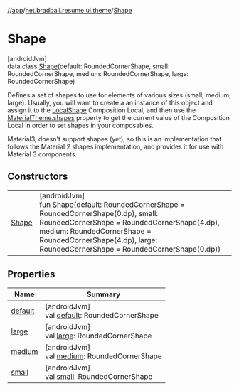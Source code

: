 //[app](../../../index.md)/[net.bradball.resume.ui.theme](../index.md)/[Shape](index.md)

# Shape

[androidJvm]\
data class [Shape](index.md)(default: RoundedCornerShape, small: RoundedCornerShape, medium: RoundedCornerShape, large: RoundedCornerShape)

Defines a set of shapes to use for elements of various sizes (small, medium, large). Usually, you will want to create a an instance of this object and assign it to the [LocalShape](../-local-shape.md) Composition Local, and then use the [MaterialTheme.shapes](../shapes.md) property to get the current value of the Composition Local in order to set shapes in your composables.

Material3, doesn't support shapes (yet), so this is an implementation that follows the Material 2 shapes implementation, and provides it for use with Material 3 components.

## Constructors

| | |
|---|---|
| [Shape](-shape.md) | [androidJvm]<br>fun [Shape](-shape.md)(default: RoundedCornerShape = RoundedCornerShape(0.dp), small: RoundedCornerShape = RoundedCornerShape(4.dp), medium: RoundedCornerShape = RoundedCornerShape(4.dp), large: RoundedCornerShape = RoundedCornerShape(0.dp)) |

## Properties

| Name | Summary |
|---|---|
| [default](default.md) | [androidJvm]<br>val [default](default.md): RoundedCornerShape |
| [large](large.md) | [androidJvm]<br>val [large](large.md): RoundedCornerShape |
| [medium](medium.md) | [androidJvm]<br>val [medium](medium.md): RoundedCornerShape |
| [small](small.md) | [androidJvm]<br>val [small](small.md): RoundedCornerShape |
